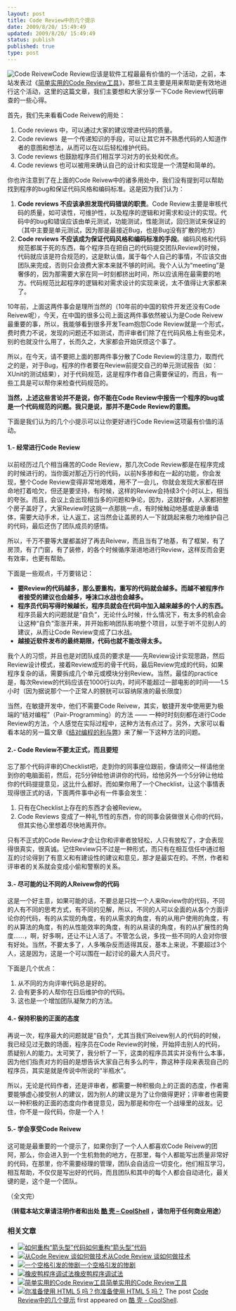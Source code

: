 ```yaml
---
layout: post
title: Code Review中的几个提示
date: 2009/8/20/ 15:49:49
updated: 2009/8/20/ 15:49:49
status: publish
published: true
type: post
---
```


![Code Reivew](https://coolshell.cn/wp-content/uploads/2009/08/review.jpg "Code Reivew")Code Review应该是软件工程最最有价值的一个活动，之前，本站发表过《[简单实用的Code Review工具](https://coolshell.cn/articles/1218.html)》，那些工具主要是用来帮助更有效地进行这个活动，这里的这篇文章，我们主要想和大家分享一下Code Review代码审查的一些心得。


首先，我们先来看看Code Reivew的用处：


1. Code reviews 中，可以通过大家的建议增进代码的质量。
2. Code reviews  是一个传递知识的手段，可以让其它并不熟悉代码的人知道作者的意图和想法，从而可以在以后轻松维护代码。
3. Code reviews 也鼓励程序员们相互学习对方的长处和优点。
4. Code reviews 也可以被用来确认自己的设计和实现是一个清楚和简单的。


你也许注意到了在上面的Code Reivew中的诸多用处中，我们没有提到可以帮助找到程序的bug和保证代码风格和编码标准。这是因为我们认为：



1. **Code reviews 不应该承担发现代码错误的职责**。Code Review主要是审核代码的质量，如可读性，可维护性，以及程序的逻辑和对需求和设计的实现。代码中的bug和错误应该由单元测试，功能测试，性能测试，回归测试来保证的（其中主要是单元测试，因为那是最接近Bug，也是Bug没有扩散的地方）
2. **Code reviews 不应该成为保证代码风格和编码标准的手段**。编码风格和代码规范都属于死的东西，每个程序员在把自己的代码提交团队Review的时候，代码就应该是符合规范的，这是默认值，属于每个人自己的事情，不应该交由团队来完成，否则只会浪费大家本来就不够的时间。我个人认为“meeting”是奢侈的，因为那需要大家在同一时刻都挤出时间，所以应该用在最需要的地方。代码规范比起程序的逻辑和对需求设计的实现来说，太不值得让大家都来了。


10年前，上面这两件事会是理所当然的（10年前的中国的软件开发还没有Code Reivew呢），今天，在中国的很多公司上面这两件事依然被认为是Code Reivew最重要的事，所以，我能够看到很多开发Team抱怨Code Review就是一个形式，费时费力不说，发现的问题还不如测试，而评审者们除了在代码风格上有些见术，别的也就没什么用了，长而久之，大家都会开始厌烦这个事了。


所以，在今天，请不要把上面的那两件事分散了Code Review的注意力，取而代之的是，对于Bug，程序的作者要在Review前提交自己的单元测试报告（如：XUnit的测试结果），对于代码规范，这是程序作者自己需要保证的，而且，有一些工具是可以帮你来检查代码规范的。


**当然，上述这些言论并不是说，你不能在Code Review中报告一个程序的bug或是一个代码规范的问题。我只是说，那并不是Code Review的意图。**


下面是我们认为的几个小提示可以让你更好进行Code Review这项最有价值的活动。


#### 1.- 经常进行Code Review


以前经历过几个相当痛苦的Code Review，那几次Code Review都是在程序完成的时候进行的，当你面对那近万行的代码，以前N多掺和在一起的功能，你会发现，整个Code Review变得非常地艰难，用不了一会儿，你就会发现大家都在拼命地打着哈欠，但还是要坚持，有时候，这样的Review会持续3个小时以上，相当的夸张。而且，会议上会出现相当多的问题和争论，因为，这就好像，人家都把整个房子盖好了，大家Review时这挑一点那挑一点，有时候触动地基或是承重墙体，需要大动手术，让人返工，这当然会让盖房的人一下就跳起来极力地维护自己的代码，最后还伤了团队成员的感情。


所以，千万不要等大厦都盖好了再去Reivew，而且当有了地基，有了框架，有了房顶，有了门窗，有了装修，的各个时候循序渐进地进行Review，这样反而会更有效率，也更有帮助。


下面是一些观点，千万要铭记：


* **要Review的代码越多，那么要重构，重写的代码就会越多。而越不被程序作者接受的建议也会越多，唾沫口水战也会越多。**
* **程序员代码写得时候越长，程序员就会在代码中加入越来越多的个人的东西。** 程序员最大的问题就是“自负”，无论什么时候，什么情况下，有太多的机会会让这种“自负”澎涨开来，并开始影响团队影响整个项目，以至于听不见别人的建议，从而让Code Review变成了口水战。
* **越接近软件发布的最终期限，代码也就不能改得太多。**


我个人的习惯，并且也是对团队成员的要求是——先Review设计实现思路，然后Review设计模式，接着Review成形的骨干代码，最后Review完成的代码，如果程序复杂的话，需要拆成几个单元或模块分别Review。当然，最佳的practice是，每次Review的代码应该在1000行以内，时间不能超过一部电影的时间——1.5小时（因为据说那个一个正常人的膀胱可以容纳尿液的最长限度）


当然，在敏捷开发中，他们不需要Code Reivew，其实，敏捷开发中使用更为极端的“结对编程”（Pair-Programming）的方法 —— 一种时时刻刻都在进行Code Review的方法，个人感觉在实际过程中，这种方法有点过了。另外，大家可以看看本站的另一篇文章《[结对编程的利与弊](https://coolshell.cn/articles/16.html)》来了解一下这种方法的问题。


#### 2.- Code Review不要太正式，而且要短


忘了那个代码评审的Checklist吧，走到你的同事座位跟前，像请师父一样请他坐到你的电脑面前，然后，花5分钟给他讲讲你的代码，给他另外一个5分钟让他给你的代码提提意见，这比什么都好。而如果你用了一个Checklist，让这个事情表现得很正式的话，下面两件事中必有一件事会发生：


1. 只有在Checklist上存在的东西才会被Review。
2. Code Reviews 变成了一种礼节性的东西，你的同事会装做很关心你的代码，但其实他心里想着尽快地离开你。


只有不正式的Code Review才会让你和评审者放轻松，人只有放松了，才会表现得很真实，很真诚。记住Review只不过是一种形式，而只有在相互信任中通过相互的讨论得到了有意义和有建设性的建议和意见，那才是最实在的。不然，作者和评审者的关系就会变成小偷和警察的关系。


#### 3.- 尽可能的让不同的人Reivew你的代码


这是一个好主意，如果可能的话，不要总是只找一个人来Review你的代码，不同的人有不同的思考方式，有不同的见解，所以，不同的人可以全面的从各个方面评论你的代码，有的从实现的角度，有的从需求的角度，有的从用户使用的角度，有的从算法的角度，有的从性能效率的角度，有的从易读的角度，有的从扩展性的角度……，啊，好多啊，还让不让人活了。不管怎么说，多找一些不同的人会对你很有好处。当然，不要太多了，人多嘴杂反而适得其反，基本上来说，不要超过3个人，这是因为，这是一个可以围在一起讨论的最大人员尺寸。


下面是几个优点：


1. 从不同的方向评审代码总是好的。
2. 会有更多的人帮你在日后维护你的代码。
3. 这也是一个增加团队凝聚力的方法。


#### 4.- 保持积极的正面的态度


再说一次，程序最大的问题就是“自负”，尤其当我们Reivew别人的代码的时候，我已经见过无数的场面，程序员在Code Review的时候，开始抨击别人的代码，质疑别人的能力。太可笑了，我分析了一下，这类的程序员其实并没有什么本事，因为他们指责对方的目的是想告诉大家自己有多么的牛，靠这种手段来表现自己的程序员，其实是就是传说中所说的“半瓶水”。


所以，无论是代码作者，还是评审者，都需要一种积极向上的正面的态度，作者需要能够虚心接受别人的建议，因为别人的建议是为了让你做得更好；评审者也需要以一种积极的正面的态度向作者提意见，因为那是和你在一个战壕里的战友。记住，你不是一段代码，你是一个人！


#### 5.- 学会享受Code Reivew


这可能是最重要的一个提示了，如果你到了一个人人都喜欢Code Reivew的团阿，那么，你会进入到一个生机勃勃的地方，在那里，每个人都能写出质量非常好的代码，在那里，你不需要经理的管理，团队会自适应一切变化，他们相互学习，相互帮助，不仅仅是写出好的代码，而且团队和其中的每个人都会自动进化，最关键的是，这个是一个团队。


（全文完）



**（转载本站文章请注明作者和出处 [酷 壳 – CoolShell](https://coolshell.cn/) ，请勿用于任何商业用途）**



### 相关文章

* [![如何重构“箭头型”代码](https://coolshell.cn/wp-content/uploads/2017/04/IMG_7411-150x150.jpg)](https://coolshell.cn/articles/17757.html)[如何重构“箭头型”代码](https://coolshell.cn/articles/17757.html)
* [![从Code Review 谈如何做技术](https://coolshell.cn/wp-content/uploads/2014/04/code_review-150x150.jpg)](https://coolshell.cn/articles/11432.html)[从Code Review 谈如何做技术](https://coolshell.cn/articles/11432.html)
* [![一个空格引发的惨剧](https://coolshell.cn/wp-content/uploads/2011/06/20110620115951113-150x150.gif)](https://coolshell.cn/articles/4875.html)[一个空格引发的惨剧](https://coolshell.cn/articles/4875.html)
* [![橡皮鸭程序调试法](https://coolshell.cn/wp-content/uploads/2009/11/Rubber-Duck-150x150.jpg)](https://coolshell.cn/articles/1719.html)[橡皮鸭程序调试法](https://coolshell.cn/articles/1719.html)
* [![简单实用的Code Review工具](https://coolshell.cn/wp-content/uploads/2009/08/viewtopicdetail-150x150.png)](https://coolshell.cn/articles/1218.html)[简单实用的Code Review工具](https://coolshell.cn/articles/1218.html)
* [![你准备使用 HTML 5 吗？](https://coolshell.cn/wp-content/uploads/2010/09/WTF_HTML51-150x150.jpg)](https://coolshell.cn/articles/2926.html)[你准备使用 HTML 5 吗？](https://coolshell.cn/articles/2926.html)
The post [Code Review中的几个提示](https://coolshell.cn/articles/1302.html) first appeared on [酷 壳 - CoolShell](https://coolshell.cn).